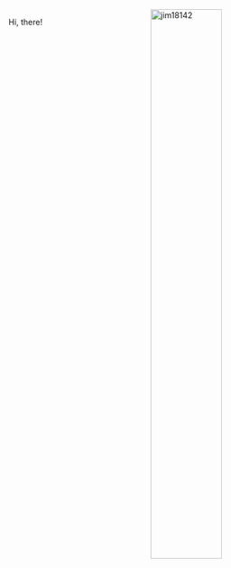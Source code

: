<img align="right" alt="jim18142" width="50%" src="https://github-readme-stats.vercel.app/api?username=jim181412&count_private=true&show_icons=true&icon_color=52B985&text_color=718096&bg_color=00000000&hide_title=false&theme=vue&hide_border=true" />

Hi, there!
